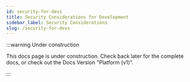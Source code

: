 ```yaml
---
id: security-for-devs
title: Security Considerations for Development
sidebar_label: Security Considerations
slug: /security-for-devs
---
```


:::warning Under construction

This docs page is under construction. Check back later for the complete docs, or check out the Docs Version "Platform (v1)". 

:::

<!--TODO: Add content on how to use console.log() and other security considerations for developing jobs -->

